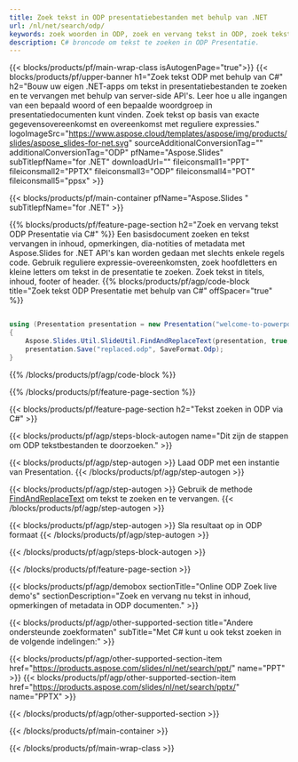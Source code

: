 ```yaml
---
title: Zoek tekst in ODP presentatiebestanden met behulp van .NET
url: /nl/net/search/odp/
keywords: zoek woorden in ODP, zoek en vervang tekst in ODP, zoek tekst ODP Presentatie
description: C# broncode om tekst te zoeken in ODP Presentatie.
---
```


{{< blocks/products/pf/main-wrap-class isAutogenPage="true">}}
{{< blocks/products/pf/upper-banner h1="Zoek tekst ODP met behulp van C#" h2="Bouw uw eigen .NET-apps om tekst in presentatiebestanden te zoeken en te vervangen met behulp van server-side API's. Leer hoe u alle ingangen van een bepaald woord of een bepaalde woordgroep in presentatiedocumenten kunt vinden. Zoek tekst op basis van exacte gegevensovereenkomst en overeenkomst met reguliere expressies." logoImageSrc="https://www.aspose.cloud/templates/aspose/img/products/slides/aspose_slides-for-net.svg" sourceAdditionalConversionTag="" additionalConversionTag="ODP" pfName="Aspose.Slides" subTitlepfName="for .NET" downloadUrl="" fileiconsmall1="PPT" fileiconsmall2="PPTX" fileiconsmall3="ODP" fileiconsmall4="POT" fileiconsmall5="ppsx" >}}

{{< blocks/products/pf/main-container pfName="Aspose.Slides " subTitlepfName="for .NET" >}}

{{% blocks/products/pf/feature-page-section  h2="Zoek en vervang tekst ODP Presentatie via C#" %}}
Een basisdocument zoeken en tekst vervangen in inhoud, opmerkingen, dia-notities of metadata met Aspose.Slides for .NET API's kan worden gedaan met slechts enkele regels code. Gebruik reguliere expressie-overeenkomsten, zoek hoofdletters en kleine letters om tekst in de presentatie te zoeken. Zoek tekst in titels, inhoud, footer of header.
{{% blocks/products/pf/agp/code-block title="Zoek tekst ODP Presentatie met behulp van C#" offSpacer="true" %}}

```cs

using (Presentation presentation = new Presentation("welcome-to-powerpoint.odp"))
{
    Aspose.Slides.Util.SlideUtil.FindAndReplaceText(presentation, true, "PowerPoint", "Aspose.Slides", null);
    presentation.Save("replaced.odp", SaveFormat.Odp);
}
```

{{% /blocks/products/pf/agp/code-block %}}

{{% /blocks/products/pf/feature-page-section %}}

{{< blocks/products/pf/feature-page-section  h2="Tekst zoeken in ODP via C#" >}}

{{< blocks/products/pf/agp/steps-block-autogen name="Dit zijn de stappen om ODP tekstbestanden te doorzoeken." >}}

{{< blocks/products/pf/agp/step-autogen >}}
Laad ODP met een instantie van Presentation.
{{< /blocks/products/pf/agp/step-autogen >}}

{{< blocks/products/pf/agp/step-autogen >}}
Gebruik de methode [FindAndReplaceText](https://reference.aspose.com/slides/net/aspose.slides.util/slideutil/findandreplacetext/) om tekst te zoeken en te vervangen.
{{< /blocks/products/pf/agp/step-autogen >}}

{{< blocks/products/pf/agp/step-autogen >}}
Sla resultaat op in ODP formaat
{{< /blocks/products/pf/agp/step-autogen >}}

{{< /blocks/products/pf/agp/steps-block-autogen >}}

{{< /blocks/products/pf/feature-page-section >}}

{{< blocks/products/pf/agp/demobox sectionTitle="Online ODP Zoek live demo's" sectionDescription="Zoek en vervang nu tekst in inhoud, opmerkingen of metadata in ODP documenten." >}}

{{< blocks/products/pf/agp/other-supported-section title="Andere ondersteunde zoekformaten" subTitle="Met C# kunt u ook tekst zoeken in de volgende indelingen:" >}}

{{< blocks/products/pf/agp/other-supported-section-item href="https://products.aspose.com/slides/nl/net/search/ppt/" name="PPT" >}}
{{< blocks/products/pf/agp/other-supported-section-item href="https://products.aspose.com/slides/nl/net/search/pptx/" name="PPTX" >}}


{{< /blocks/products/pf/agp/other-supported-section >}}

{{< /blocks/products/pf/main-container >}}
    
{{< /blocks/products/pf/main-wrap-class >}}